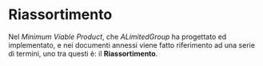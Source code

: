 # Riassortimento

<!--Spiegare che cos'è un riassortimento, la differenza con ordine#super[G] e trasferimento#super[G]-->
Nel _Minimum Viable Product_, che _ALimitedGroup_ ha progettato ed implementato, e nei documenti annessi viene fatto riferimento ad una serie di termini, uno tra questi è: il **Riassortimento**.

